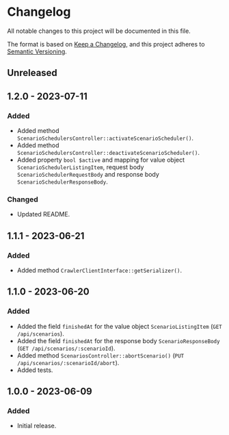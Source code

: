 # Changelog

All notable changes to this project will be documented in this file.

The format is based on [Keep a Changelog](https://keepachangelog.com/en/1.0.0/),
and this project adheres to [Semantic Versioning](https://semver.org/spec/v2.0.0.html).

## Unreleased
## 1.2.0 - 2023-07-11
### Added
- Added method `ScenarioSchedulersController::activateScenarioScheduler()`.
- Added method `ScenarioSchedulersController::deactivateScenarioScheduler()`.
- Added property `bool $active` and mapping for value object `ScenarioSchedulerListingItem`, request body `ScenarioSchedulerRequestBody` and response body `ScenarioSchedulerResponseBody`.

### Changed
- Updated README.

## 1.1.1 - 2023-06-21
### Added
- Added method `CrawlerClientInterface::getSerializer()`.

## 1.1.0 - 2023-06-20
### Added

- Added the field `finishedAt` for the value object `ScenarioListingItem` (`GET /api/scenarios`).
- Added the field `finishedAt` for the response body `ScenarioResponseBody` (`GET /api/scenarios/:scenarioId`).
- Added method `ScenariosController::abortScenario()` (`PUT /api/scenarios/:scenarioId/abort`).
- Added tests.

## 1.0.0 - 2023-06-09
### Added

- Initial release.
